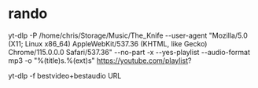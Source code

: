 # rando

yt-dlp -P /home/chris/Storage/Music/The_Knife --user-agent "Mozilla/5.0 (X11; Linux x86_64) AppleWebKit/537.36 (KHTML, like Gecko) Chrome/115.0.0.0 Safari/537.36" --no-part -x --yes-playlist --audio-format mp3 -o "%(title)s.%(ext)s" https://youtube.com/playlist?

yt-dlp -f bestvideo+bestaudio URL

